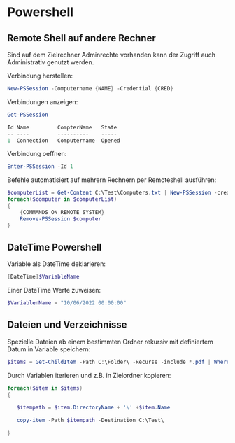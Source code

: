 # Powershell


## Remote Shell auf andere Rechner

Sind auf dem Zielrechner Adminrechte vorhanden kann der Zugriff auch Administrativ genutzt werden.

Verbindung herstellen:
```Powershell
New-PSSession -Computername {NAME} -Credential {CRED}
```

Verbindungen anzeigen:
```Powershell
Get-PSSession

Id Name         CompterName   State
-- ----         ----------    -----
1  Connection   Computername  Opened
```

Verbindung oeffnen:
```powershell
Enter-PSSession -Id 1
```

Befehle automatisiert auf mehrern Rechnern per Remoteshell ausführen:

```powershell
$computerList = Get-Content C:\Test\Computers.txt | New-PSSession -credentials {CRED}
foreach($computer in $computerList)
{
    {COMMANDS ON REMOTE SYSTEM}
    Remove-PSSession $computer
}
```

## DateTime Powershell

Variable als DateTime deklarieren:
```powershell
[DateTime]$VariableName
```
Einer DateTime Werte zuweisen:
```powershell
$VariablenName = "10/06/2022 00:00:00"
```


## Dateien und Verzeichnisse

Spezielle Dateien ab einem bestimmten Ordner rekursiv mit definiertem Datum in Variable speichern:
```powershell
$items = Get-ChildItem -Path C:\Folder\ -Recurse -include *.pdf | Where-Object {$_.CreationTime -ge "month/day/year hour:minute:second"}

```

Durch Variablen iterieren und z.B. in Zielordner kopieren:
```powershell
foreach($item in $items)
{   
   
   $itempath = $item.DirectoryName + '\' +$item.Name 

   copy-item -Path $itempath -Destination C:\Test\
    
}
```
